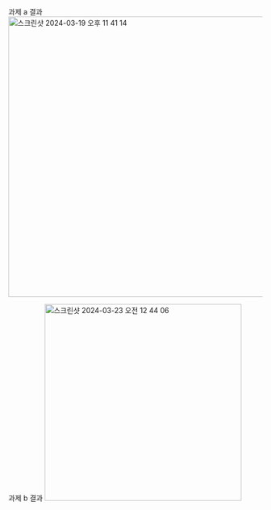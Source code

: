 
과제 a 결과
<img width="556" alt="스크린샷 2024-03-19 오후 11 41 14" src="https://github.com/jass-ss/react_vdom_homework/assets/89734122/453eb5c7-17d2-40cd-972e-7ac0ac86d7bc">

과제 b 결과
<img width="390" alt="스크린샷 2024-03-23 오전 12 44 06" src="https://github.com/jass-ss/react_vdom_homework/assets/89734122/4294b5d3-7d80-4582-bdcd-1770c0a010e1">
